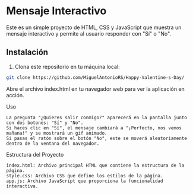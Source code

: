 # Mensaje Interactivo

Este es un simple proyecto de HTML, CSS y JavaScript que muestra un mensaje interactivo y permite al usuario responder con "Sí" o "No".

## Instalación

1. Clona este repositorio en tu máquina local:

```bash
git clone https://github.com/MiguelAntonioRS/Happy-Valentine-s-Day/
```

Abre el archivo index.html en tu navegador web para ver la aplicación en acción.

Uso

    La pregunta "¿Quieres salir conmigo?" aparecerá en la pantalla junto con dos botones: "Sí" y "No".
    Si haces clic en "Sí", el mensaje cambiará a "¡Perfecto, nos vemos mañana!" y se mostrará un gif animado.
    Si pasas el ratón sobre el botón "No", este se moverá aleatoriamente dentro de la ventana del navegador.

Estructura del Proyecto

    index.html: Archivo principal HTML que contiene la estructura de la página.
    style.css: Archivo CSS que define los estilos de la página.
    app.js: Archivo JavaScript que proporciona la funcionalidad interactiva.

